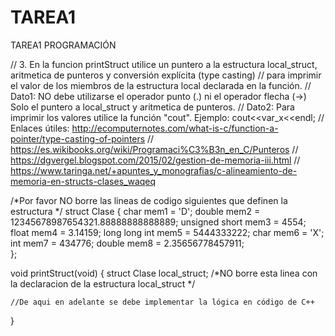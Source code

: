 # TAREA1
TAREA1 PROGRAMACIÓN 

// 3. En la funcion printStruct utilice un puntero a la estructura local_struct, aritmetica de punteros y conversión explícita (type casting) 
// para imprimir el valor de los miembros de la estructura local declarada en la función.
// Dato1: NO debe utilizarse el operador punto (.) ni el operador flecha (->) Solo el puntero a local_struct y aritmetica de punteros.
// Dato2: Para imprimir los valores utilice la función "cout". Ejemplo: cout<<var_x<<endl;
// Enlaces útiles: http://ecomputernotes.com/what-is-c/function-a-pointer/type-casting-of-pointers 
//                 https://es.wikibooks.org/wiki/Programaci%C3%B3n_en_C/Punteros
//                 https://dgvergel.blogspot.com/2015/02/gestion-de-memoria-iii.html
//                 https://www.taringa.net/+apuntes_y_monografias/c-alineamiento-de-memoria-en-structs-clases_waqeq


/*Por favor NO borre las lineas de codigo siguientes que definen la estructura */
struct Clase
	{
		char mem1 = 'D';
		double mem2 = 12345678987654321.88888888888889;
		unsigned short mem3 = 4554;
		float mem4 = 3.14159;
		long long int mem5 = 5444333222;
		char mem6 = 'X';
		int mem7 = 434776;
		double mem8 = 2.35656778457911;		
	};

void printStruct(void)
{
	struct Clase local_struct; /*NO borre esta linea con la declaracion de la estructura local_struct */
	
	//De aqui en adelante se debe implementar la lógica en código de C++
	
	
}

